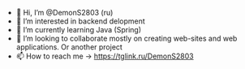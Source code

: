 - 👋 Hi, I’m @DemonS2803 (ru)
- 👀 I’m interested in backend delopment
- 🌱 I’m currently learning Java (Spring)
- 💞️ I’m looking to collaborate mostly on creating web-sites and web applications. Or another project
- 📫 How to reach me -> https://tglink.ru/DemonS2803

<!---
DemonS2803/DemonS2803 is a ✨ special ✨ repository because its `README.md` (this file) appears on your GitHub profile.
You can click the Preview link to take a look at your changes.
--->
